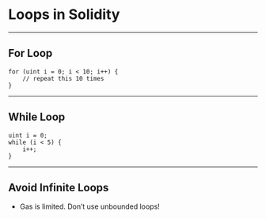 # Loops in Solidity

---

## For Loop

```solidity
for (uint i = 0; i < 10; i++) {
    // repeat this 10 times
}
```

---

## While Loop

```solidity
uint i = 0;
while (i < 5) {
    i++;
}
```

---

## Avoid Infinite Loops

- Gas is limited. Don’t use unbounded loops!